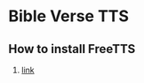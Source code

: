 # Bible Verse TTS

## How to install FreeTTS
1. [link](https://sourceforge.net/projects/freetts/postdownload "Download FreeTTS here")
